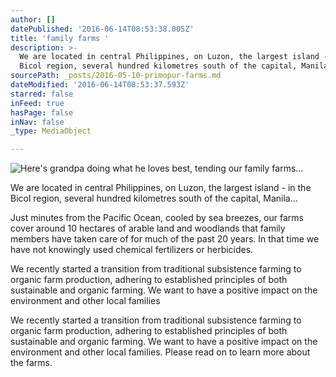 ```yaml
---
author: []
datePublished: '2016-06-14T08:53:38.005Z'
title: 'family farms '
description: >-
  We are located in central Philippines, on Luzon, the largest island - in the
  Bicol region, several hundred kilometres south of the capital, Manila...
sourcePath: _posts/2016-05-10-primopur-farms.md
dateModified: '2016-06-14T08:53:37.593Z'
starred: false
inFeed: true
hasPage: false
inNav: false
_type: MediaObject

---
```

![Here's grandpa doing what he loves best, tending our family farms... ](https://the-grid-user-content.s3-us-west-2.amazonaws.com/655fbe87-7727-4893-ba03-f33138ac40ba.jpg)

We are located in central Philippines, on Luzon, the largest island - in the Bicol region, several hundred kilometres south of the capital, Manila...

Just minutes from the Pacific Ocean, cooled by sea breezes, our farms cover around 10 hectares of arable land and woodlands that family members have taken care of for much of the past 20 years. In that time we have not knowingly used chemical fertilizers or herbicides.

We recently started a transition from traditional subsistence farming to organic farm production, adhering to established principles of both sustainable and organic farming. We want to have a positive impact on the environment and other local families

We recently started a transition from traditional subsistence farming to organic farm production, adhering to established principles of both sustainable and organic farming. We want to have a positive impact on the environment and other local families. Please read on to learn more about the farms.